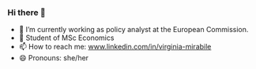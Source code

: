 ### Hi there 👋

- 🔭 I’m currently working as policy analyst at the European Commission.
- 🌱 Student of MSc Economics
- 📫 How to reach me: www.linkedin.com/in/virginia-mirabile
- 😄 Pronouns: she/her


